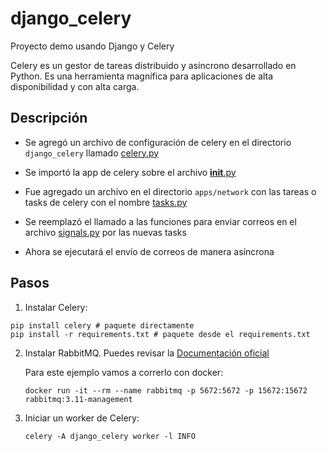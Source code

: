 # django_celery
Proyecto demo usando Django y Celery

Celery es un gestor de tareas distribuido y asíncrono desarrollado en Python. Es una herramienta magnífica para aplicaciones de alta disponibilidad y con alta carga.

## Descripción

- Se agregó un archivo de configuración de celery en el directorio `django_celery` llamado [celery.py](django_celery/celery.py)

- Se importó la app de celery sobre el archivo [__init__.py](django_celery/__init__.py)

- Fue agregado un archivo en el directorio `apps/network` con las tareas o tasks de celery con el nombre [tasks.py](apps/network/tasks.py)

- Se reemplazó el llamado a las funciones para enviar correos en el archivo [signals.py](apps/network/signals.py) por las nuevas tasks

- Ahora se ejecutará el envío de correos de manera asíncrona

## Pasos
1. Instalar Celery:

~~~
pip install celery # paquete directamente
pip install -r requirements.txt # paquete desde el requirements.txt
~~~
2. Instalar RabbitMQ. Puedes revisar la [Documentación oficial](https://www-rabbitmq-com.translate.goog/download.html?_x_tr_sl=en&_x_tr_tl=es&_x_tr_hl=es-419&_x_tr_pto=sc)

    Para este ejemplo vamos a correrlo con docker:

    `docker run -it --rm --name rabbitmq -p 5672:5672 -p 15672:15672 rabbitmq:3.11-management`


3. Iniciar un worker de Celery:

    `celery -A django_celery worker -l INFO`
